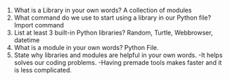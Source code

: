 1. What is a Library in your own words?
A collection of modules
2. What command do we use to start using a library in our Python file?
Import command
3. List at least 3 built-in Python libraries?
Random, Turtle, Webbrowser, datetime
4. What is a module in your own words?
Python File.
5. State why libraries and modules are helpful in your own words.
-It helps solves our coding problems.
-Having premade tools makes faster and it is less complicated.